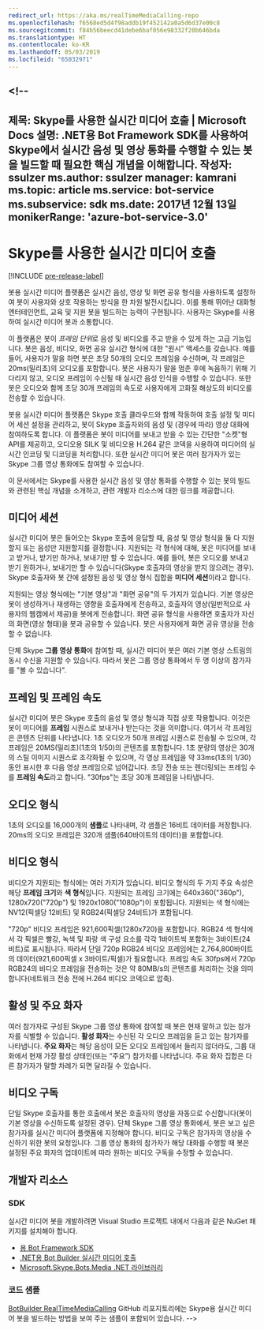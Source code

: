 ```yaml
---
redirect_url: https://aka.ms/realTimeMediaCalling-repo
ms.openlocfilehash: f6568ed5d4f98addb19f452142a0a5d6d37e00c8
ms.sourcegitcommit: f84b56beecd41debe6baf056e98332f20b646bda
ms.translationtype: HT
ms.contentlocale: ko-KR
ms.lasthandoff: 05/03/2019
ms.locfileid: "65032971"
---
```

<a name="--"></a><!--
---
제목: Skype를 사용한 실시간 미디어 호출 | Microsoft Docs 설명: .NET용 Bot Framework SDK를 사용하여 Skype에서 실시간 음성 및 영상 통화를 수행할 수 있는 봇을 빌드할 때 필요한 핵심 개념을 이해합니다.
작성자: ssulzer ms.author: ssulzer manager: kamrani ms.topic: article ms.service: bot-service ms.subservice: sdk ms.date: 2017년 12월 13일 monikerRange: 'azure-bot-service-3.0'
---

# <a name="real-time-media-calling-with-skype"></a>Skype를 사용한 실시간 미디어 호출

[!INCLUDE [pre-release-label](../includes/pre-release-label-v3.md)]

봇용 실시간 미디어 플랫폼은 실시간 음성, 영상 및 화면 공유 형식을 사용하도록 설정하여 봇이 사용자와 상호 작용하는 방식을 한 차원 발전시킵니다. 이를 통해 뛰어난 대화형 엔터테인먼트, 교육 및 지원 봇을 빌드하는 능력이 구현됩니다. 사용자는 Skype를 사용하여 실시간 미디어 봇과 소통합니다.

이 플랫폼은 봇이 *프레임 단위*로 음성 및 비디오를 주고 받을 수 있게 하는 고급 기능입니다. 봇은 음성, 비디오, 화면 공유 실시간 형식에 대한 "원시" 액세스를 갖습니다. 예를 들어, 사용자가 말을 하면 봇은 초당 50개의 오디오 프레임을 수신하며, 각 프레임은 20ms(밀리초)의 오디오를 포함합니다. 봇은 사용자가 말을 멈춘 후에 녹음하기 위해 기다리지 않고, 오디오 프레임이 수신될 때 실시간 음성 인식을 수행할 수 있습니다. 또한 봇은 오디오와 함께 초당 30개 프레임의 속도로 사용자에게 고화질 해상도의 비디오를 전송할 수 있습니다.

봇용 실시간 미디어 플랫폼은 Skype 호출 클라우드와 함께 작동하여 호출 설정 및 미디어 세션 설정을 관리하고, 봇이 Skype 호출자와의 음성 및 (경우에 따라) 영상 대화에 참여하도록 합니다. 이 플랫폼은 봇이 미디어를 보내고 받을 수 있는 간단한 "소켓"형 API를 제공하고, 오디오용 SILK 및 비디오용 H.264 같은 코덱을 사용하여 미디어의 실시간 인코딩 및 디코딩을 처리합니다. 또한 실시간 미디어 봇은 여러 참가자가 있는 Skype 그룹 영상 통화에도 참여할 수 있습니다.

이 문서에서는 Skype를 사용한 실시간 음성 및 영상 통화를 수행할 수 있는 봇의 빌드와 관련된 핵심 개념을 소개하고, 관련 개발자 리소스에 대한 링크를 제공합니다.

## <a name="media-session"></a>미디어 세션
실시간 미디어 봇은 들어오는 Skype 호출에 응답할 때, 음성 및 영상 형식을 둘 다 지원할지 또는 음성만 지원할지를 결정합니다. 지원되는 각 형식에 대해, 봇은 미디어를 보내고 받거나, 받기만 하거나, 보내기만 할 수 있습니다. 예를 들어, 봇은 오디오를 보내고 받기 원하거나, 보내기만 할 수 있습니다(Skype 호출자의 영상을 받지 않으려는 경우). Skype 호출자와 봇 간에 설정된 음성 및 영상 형식 집합을 **미디어 세션**이라고 합니다.

지원되는 영상 형식에는 "기본 영상"과 "화면 공유"의 두 가지가 있습니다. 기본 영상은 봇이 생성하거나 재생하는 영향을 호출자에게 전송하고, 호출자의 영상(일반적으로 사용자의 웹캠에서 제공)을 봇에게 전송합니다. 화면 공유 형식을 사용하면 호출자가 자신의 화면(영상 형태)을 봇과 공유할 수 있습니다. 봇은 사용자에게 화면 공유 영상을 전송할 수 없습니다.

단체 Skype **그룹 영상 통화**에 참여할 때, 실시간 미디어 봇은 여러 기본 영상 스트림의 동시 수신을 지원할 수 있습니다. 따라서 봇은 그룹 영상 통화에서 두 명 이상의 참가자를 "볼 수 있습니다".

## <a name="frames-and-frame-rate"></a>프레임 및 프레임 속도
실시간 미디어 봇은 Skype 호출의 음성 및 영상 형식과 직접 상호 작용합니다. 이것은 봇이 미디어를 **프레임** 시퀀스로 보내거나 받는다는 것을 의미합니다. 여기서 각 프레임은 콘텐츠 단위를 나타냅니다. 1초 오디오가 50개 프레임 시퀀스로 전송될 수 있으며, 각 프레임은 20MS(밀리초)(1초의 1/50)의 콘텐츠를 포함합니다. 1초 분량의 영상은 30개의 스틸 이미지 시퀀스로 조각화될 수 있으며, 각 영상 프레임을 약 33ms(1초의 1/30) 동안 표시한 후 다음 영상 프레임으로 넘어갑니다. 초당 전송 또는 렌더링되는 프레임 수를 **프레임 속도**라고 합니다. "30fps"는 초당 30개 프레임을 나타냅니다.

## <a name="audio-format"></a>오디오 형식
1초의 오디오를 16,000개의 **샘플**로 나타내며, 각 샘플은 16비트 데이터를 저장합니다. 20ms의 오디오 프레임은 320개 샘플(640바이트의 데이터)을 포함합니다.

## <a name="video-format"></a>비디오 형식
비디오가 지원되는 형식에는 여러 가지가 있습니다. 비디오 형식의 두 가지 주요 속성은 해당 **프레임 크기**와 **색 형식**입니다. 지원되는 프레임 크기에는 640x360("360p"), 1280x720("720p") 및 1920x1080("1080p")이 포함됩니다. 지원되는 색 형식에는 NV12(픽셀당 12비트) 및 RGB24(픽셀당 24비트)가 포함됩니다.

"720p" 비디오 프레임은 921,600픽셀(1280x720)을 포함합니다. RGB24 색 형식에서 각 픽셀은 빨강, 녹색 및 파랑 색 구성 요소를 각각 1바이트씩 포함하는 3바이트(24비트)로 표시됩니다. 따라서 단일 720p RGB24 비디오 프레임에는 2,764,800바이트의 데이터(921,600픽셀 x 3바이트/픽셀)가 필요합니다. 프레임 속도 30fps에서 720p RGB24의 비디오 프레임을 전송하는 것은 약 80MB/s의 콘텐츠를 처리하는 것을 의미합니다(네트워크 전송 전에 H.264 비디오 코덱으로 압축).

## <a name="active-and-dominant-speakers"></a>활성 및 주요 화자
여러 참가자로 구성된 Skype 그룹 영상 통화에 참여할 때 봇은 현재 말하고 있는 참가자를 식별할 수 있습니다. **활성 화자**는 수신된 각 오디오 프레임을 듣고 있는 참가자를 나타냅니다. **주요 화자**는 해당 음성이 모든 오디오 프레임에서 들리지 않더라도, 그룹 대화에서 현재 가장 활성 상태인(또는 “주요”) 참가자를 나타냅니다. 주요 화자 집합은 다른 참가자가 말할 차례가 되면 달라질 수 있습니다.

## <a name="video-subscription"></a>비디오 구독
단일 Skype 호출자를 통한 호출에서 봇은 호출자의 영상을 자동으로 수신합니다(봇이 기본 영상을 수신하도록 설정된 경우). 단체 Skype 그룹 영상 통화에서, 봇은 보고 싶은 참가자를 실시간 미디어 플랫폼에 지정해야 합니다. 비디오 구독은 참가자의 영상을 수신하기 위한 봇의 요청입니다. 그룹 영상 통화의 참가자가 해당 대화를 수행할 때 봇은 설정된 주요 화자의 업데이트에 따라 원하는 비디오 구독을 수정할 수 있습니다.

## <a name="developer-resources"></a>개발자 리소스 

### <a name="sdks"></a>SDK

실시간 미디어 봇을 개발하려면 Visual Studio 프로젝트 내에서 다음과 같은 NuGet 패키지를 설치해야 합니다.

- [용 Bot Framework SDK](bot-builder-dotnet-overview.md)
- [.NET용 Bot Builder 실시간 미디어 호출](https://www.nuget.org/packages?q=Bot.Builder.RealTimeMediaCalling)
- [Microsoft.Skype.Bots.Media .NET 라이브러리](https://www.nuget.org/packages?q=Microsoft.Skype.Bots.Media)

### <a name="code-samples"></a>코드 샘플

[BotBuilder RealTimeMediaCalling](https://github.com/Microsoft/BotBuilder-RealTimeMediaCalling) GitHub 리포지토리에는 Skype용 실시간 미디어 봇을 빌드하는 방법을 보여 주는 샘플이 포함되어 있습니다.
-->